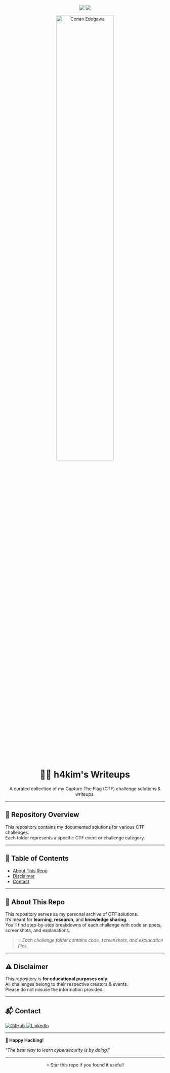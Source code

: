 <!-- Banner Section -->
<p align="center">
  <img src="https://img.shields.io/badge/CTF-Active%20Player-red?style=for-the-badge">
  <img src="https://img.shields.io/badge/Security-Learning-blue?style=for-the-badge">
</p>

<p align="center">
<img src="https://vignette.wikia.nocookie.net/caseclosed/images/8/80/Infobox_-_Conan_Edogawa.png/revision/latest/scale-to-width-down/2000?cb=20190205090116" alt="Conan Edogawa" width="60%"/>
</p>

<h1 align="center">🕵️‍♂️ h4kim's Writeups </h1>
<p align="center">
  A curated collection of my Capture The Flag (CTF) challenge solutions & writeups.  
</p>

---

## 📂 Repository Overview
This repository contains my documented solutions for various CTF challenges.  
Each folder represents a specific CTF event or challenge category.

---

## 📝 Table of Contents
- [About This Repo](#about-this-repo)
- [Disclaimer](#disclaimer)
- [Contact](#contact)

---

## 📖 About This Repo
This repository serves as my personal archive of CTF solutions.  
It’s meant for **learning**, **research**, and **knowledge sharing**.  
You’ll find step-by-step breakdowns of each challenge with code snippets, screenshots, and explanations.

> 💡 *Each challenge folder contains code, screenshots, and explanation files.*

---

## ⚠️ Disclaimer
This repository is **for educational purposes only**.  
All challenges belong to their respective creators & events.  
Please do not misuse the information provided.

---

## 📬 Contact
<p align="left">
  <a href="https://github.com/kimbuttowskii">
    <img src="https://img.shields.io/badge/GitHub-kimbuttowskii-black?style=for-the-badge&logo=github" alt="GitHub">
  </a>
  <a href="https://www.linkedin.com/in/amirul-hakim-04942125b/">
    <img src="https://img.shields.io/badge/LinkedIn-Connect-blue?style=for-the-badge&logo=linkedin" alt="LinkedIn">
  </a>
</p>

---

**🎯 Happy Hacking!**

*"The best way to learn cybersecurity is by doing."*

---

<p align="center">⭐️ Star this repo if you found it useful!</p>
